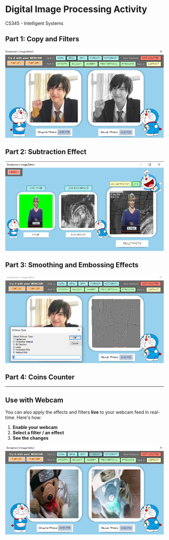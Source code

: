 # Digital Image Processing Activity
CS345 - Intelligent Systems


## Part 1: Copy and Filters

[![Part1Img](Resources/part1Img.png)](Resources/part1Img.png)

## Part 2: Subtraction Effect

[![Part2Img](Resources/part2Img.png)](Resources/part2Img.png)

## Part 3: Smoothing and Embossing Effects

[![Part3Img](Resources/part3Img.png)](Resources/part3Img.png)

## Part 4: Coins Counter



---

## Use with Webcam

You can also apply the effects and filters **live** to your webcam feed in real-time. Here's how:

1. **Enable your webcam** 
2. **Select a filter / an effect** 
3. **See the changes** 

[![webcamImg](Resources/webcamImg.png)](Resources/webcamImg.png)
